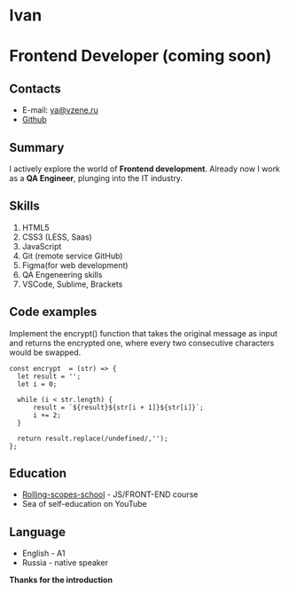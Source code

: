# Ivan
# Frontend Developer (coming soon)
## Contacts
* E-mail: ya@vzene.ru
* [Github](https://github.com/ratioglobus)
## Summary
I actively explore the world of **Frontend development**. Already now I work as a **QA Engineer**, plunging into the IT industry.
## Skills
1. HTML5
2. CSS3 (LESS, Saas)
3. JavaScript 
4. Git (remote service GitHub)
5. Figma(for web development)
6. QA Engeneering skills
7. VSCode, Sublime, Brackets
## Code examples
Implement the encrypt() function that takes the original message as input and returns the encrypted one, where every two consecutive characters would be swapped.
```
const encrypt  = (str) => {
  let result = '';
  let i = 0;

  while (i < str.length) {
      result = `${result}${str[i + 1]}${str[i]}`;
      i += 2;
  }

  return result.replace(/undefined/,'');
};
```
## Education
- [Rolling-scopes-school](https://rs.school/) - JS/FRONT-END course
- Sea of self-education on YouTube
## Language
- English - A1
- Russia - native speaker

**Thanks for the introduction**